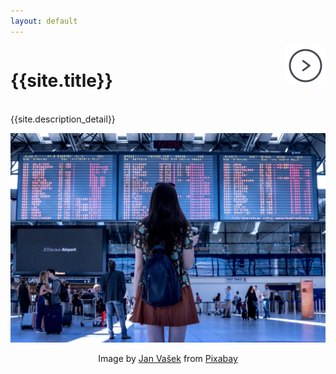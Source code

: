```yaml
---
layout: default
---
```

<div class="parent" style="display: inline-block;width: 100%;">
    <div class="header3" style="display: inline;float: left;width: 80%;">
        <h1 id="kaggle-airline-delay--cancellation-analysis">{{site.title}}</h1>
    </div>
    <div style="text-align: right;display: inline;cursor:pointer;float: right;right: -6px;" align="right"> 
        <img src="images/next-page.png" href="/report">
    </div>
</div>

{{site.description_detail}}

![](images/airport.jpg)
<center>Image by <a target="_blank" href="https://pixabay.com/users/JESHOOTS-com-264599/?utm_source=link-attribution&amp;utm_medium=referral&amp;utm_campaign=image&amp;utm_content=2373727">Jan Vašek</a> from <a href="https://pixabay.com/?utm_source=link-attribution&amp;utm_medium=referral&amp;utm_campaign=image&amp;utm_content=2373727">Pixabay</a></center>

